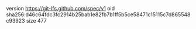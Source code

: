 version https://git-lfs.github.com/spec/v1
oid sha256:d46c64fdc3fc2914b25bab1e82fb7b1ff5b5ce58471c15115c7d865548c93923
size 477
